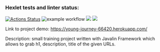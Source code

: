 ### Hexlet tests and linter status:
[![Actions Status](https://github.com/k0damaDEV/java-project-lvl4/workflows/hexlet-check/badge.svg)](https://github.com/k0damaDEV/java-project-lvl4/actions)
![example workflow](https://github.com/k0damaDEV/java-project-lvl4/actions/workflows/CI.yml/badge.svg)
<a href="https://codeclimate.com/github/k0damaDEV/java-project-lvl4/maintainability"><img src="https://api.codeclimate.com/v1/badges/f3ae95421cecdef66bac/maintainability" /></a>
<a href="https://codeclimate.com/github/k0damaDEV/java-project-lvl4/test_coverage"><img src="https://api.codeclimate.com/v1/badges/f3ae95421cecdef66bac/test_coverage" /></a>

Link to project demo: https://young-journey-66420.herokuapp.com/

Description: small training project written with Javalin Framework which allows to grab h1, description, title of the given URLs.

